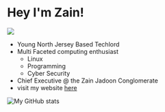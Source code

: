 # Hey I'm Zain!
![](https://komarev.com/ghpvc/?username=Zain-Jadoon)
- Young North Jersey Based Techlord 
- Multi Faceted computing enthusiast
	- Linux
	- Programming
	- Cyber Security
- Chief Executive @ the Zain Jadoon Conglomerate
- visit my website [here](https://Zainisa.ninja)

![My GitHub stats](https://github-readme-stats.vercel.app/api?username=Zain-Jadoon&show_icons=true&theme=dracula)

